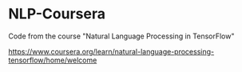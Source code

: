 # NLP-Coursera
Code from the course "Natural Language Processing in TensorFlow"

https://www.coursera.org/learn/natural-language-processing-tensorflow/home/welcome
